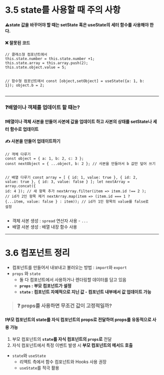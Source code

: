 <h1 id="35-state를-사용할-때-주의-사항">3.5 state를 사용할 때 주의 사항</h1>
<h4 id="⚠️state-값을-바꾸어야-할-때는-setstate-혹은-usestate의-세터-함수를-사용해야-한다">⚠️state 값을 바꾸어야 할 때는 setState 혹은 useState의 세터 함수를 사용해야 한다.</h4>
<h4 id="❌-잘못된-코드">❌ 잘못된 코드</h4>
<pre><code class="language-jsx">// 클래스형 컴포넌트에서
this.state.number = this.state.number +1;
this.state.array = this.array.push(2);
this.state.object.value = 5;

// 함수형 컴포넌트에서
const [object,setObject] = useState({a: 1, b: 1});
object.b = 2;</code></pre>
<hr />
<h3 id="❓배열이나-객체를-업데이트-할-때는">❓배열이나 객체를 업데이트 할 때는?</h3>
<h4 id="❗배열이나-객체-사본을-만들어-사본에-값을-업데이트-하고-사본의-상태를-setstate나-세터-함수로-업데이트">❗배열이나 객체 사본을 만들어 사본에 값을 업데이트 하고 사본의 상태를 setState나 세터 함수로 업데이트</h4>
<h4 id="✍️-사본을-만들어-업데이트하기">✍️ 사본을 만들어 업데이트하기</h4>
<pre><code class="language-jsx">// 객체 다루기
const object = { a: 1, b: 2, c: 3 };
const nextObject = { ...object, b: 2 }; // 사본을 만들어서 b 값만 덮어 쓰기

// 배열 다루기
const array = [
  { id: 1, value: true },
  { id: 2, value: true },
  { id: 3, value: false }
];
let nextArray = array.concat({ id: 4 }); // 새 항목 추가
nextArray.filter(item =&gt; item.id !== 2 ); // id가 2인 항목 제거
nextArray.map(item =&gt; (item.id === 1 ? {...item, value: false } : item)); // id가 1인 항목의 value를 false로 설정</code></pre>
<ul>
<li>객체 사본 생성 : <code>spread</code> 연산자 사용 - <code>...</code></li>
<li>배열 사본 생성 : 배열 내장 함수 사용</li>
</ul>
<hr />
<h1 id="36-컴포넌트-정리">3.6 컴포넌트 정리</h1>
<ul>
<li>컴포넌트를 만들어서 내보내고 불러오는 방법 : <code>import</code>와 <code>export</code></li>
<li><code>props</code> 와 <code>state</code><ul>
<li>둘 다 컴포넌트에서 사용하거나 렌더링할 데이터를 담고 있음</li>
<li><strong><code>props</code> : 부모 컴포넌트가 설정</strong></li>
<li><strong><code>state</code> : 컴포넌트 자체적으로 지닌 값 - 컴포넌트 내부에서 값 업데이트 가능</strong></li>
</ul>
</li>
</ul>
<blockquote>
<h3 id="❓-props를-사용하면-무조건-값이-고정적일까">❓ props를 사용하면 무조건 값이 고정적일까?</h3>
</blockquote>
<h4 id="❗부모-컴포넌트의-state를-자식-컴포넌트의-props로-전달하여-props를-유동적으로-사용-가능">❗부모 컴포넌트의 state를 자식 컴포넌트의 props로 전달하여 props를 유동적으로 사용 가능</h4>
<ol>
<li>부모 컴포넌트의 <strong><code>state</code>를 자식 컴포넌트의 <code>props</code>로</strong> 전달</li>
<li>자식 컴포넌트에서 특정 이벤트 발생 시 <strong>부모 컴포넌트의 메서드 호출</strong>
<img alt="" src="https://velog.velcdn.com/images/junhyeok020630/post/f55498d5-e2da-4b61-81cf-b1bfe92c7313/image.png" /></li>
</ol>
<ul>
<li><code>state</code>와 <code>useState</code><ul>
<li>리액트 측에서 함수 컴포넌트와 Hooks 사용 권장</li>
<li><code>useState</code>를 적극 활용</li>
</ul>
</li>
</ul>